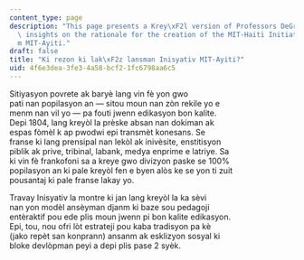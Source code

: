 ```yaml
---
content_type: page
description: "This page presents a Krey\xF2l version of Professors DeGraff and Miller's\
  \ insights on the rationale for the creation of the MIT-Haiti Initiative and Platf\xF2\
  m MIT-Ayiti."
draft: false
title: "Ki rezon ki lak\xF2z lansman Inisyativ MIT-Ayiti?"
uid: 4f6e3dea-3fe3-4a58-bcf2-1fc6798aa6c5
---
```

Sitiyasyon povrete ak baryè lang vin fè yon gwo  
pati nan popilasyon an — sitou moun nan zòn rekile yo e  
menm nan vil yo — pa fouti jwenn edikasyon bon kalite.  
Depi 1804, lang kreyòl la prèske absan nan dokiman ak  
espas fòmèl k ap pwodwi epi transmèt konesans. Se  
franse ki lang prensipal nan lekòl ak inivèsite, enstitisyon  
piblik ak prive, tribinal, labank, medya enprime e latriye. Sa  
ki vin fè frankofoni sa a kreye gwo divizyon paske se 100%  
popilasyon an ki pale kreyòl fen e byen alòs ke se yon ti zuit  
pousantaj ki pale franse lakay yo.

Travay Inisyativ la montre ki jan lang kreyòl la ka sèvi  
nan yon modèl ansèyman djanm ki baze sou pedagoji  
entèraktif pou ede plis moun jwenn pi bon kalite edikasyon.  
Epi, tou, nou ofri lòt estrateji pou kaba tradisyon pa kè  
(jako repèt san konprann) ansanm ak esklizyon sosyal ki  
bloke devlòpman peyi a depi plis pase 2 syèk.